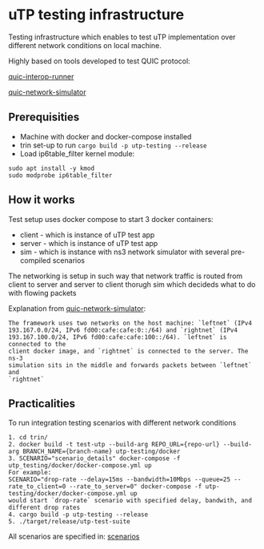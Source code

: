 # uTP testing infrastructure

Testing infrastructure which enables to test uTP implementation over different
network conditions on local machine.

Highly based on tools developed to test QUIC protocol:

[quic-interop-runner](https://github.com/marten-seemann/quic-interop-runner)

[quic-network-simulator](https://github.com/marten-seemann/quic-network-simulator)

## Prerequisities

- Machine with docker and docker-compose installed
- trin set-up to run `cargo build -p utp-testing --release`
- Load ip6table_filter kernel module:
```shell
sudo apt install -y kmod
sudo modprobe ip6table_filter
```

## How it works

Test setup uses docker compose to start 3 docker containers:
- client - which is instance of uTP test app
- server - which is instance of uTP test app
- sim - which is instance with ns3 network simulator with several pre-compiled scenarios

The networking is setup in such way that network traffic is routed from client to server
and server to client thorugh sim which decideds what to do with flowing packets

Explanation from [quic-network-simulator](https://github.com/marten-seemann/quic-network-simulator):

```
The framework uses two networks on the host machine: `leftnet` (IPv4
193.167.0.0/24, IPv6 fd00:cafe:cafe:0::/64) and `rightnet` (IPv4
193.167.100.0/24, IPv6 fd00:cafe:cafe:100::/64). `leftnet` is connected to the
client docker image, and `rightnet` is connected to the server. The ns-3
simulation sits in the middle and forwards packets between `leftnet` and
`rightnet`
```

## Practicalities

To run integration testing scenarios with different network conditions

```
1. cd trin/
2. docker build -t test-utp --build-arg REPO_URL={repo-url} --build-arg BRANCH_NAME={branch-name} utp-testing/docker
3. SCENARIO="scenario_details" docker-compose -f utp_testing/docker/docker-compose.yml up
For example:
SCENARIO="drop-rate --delay=15ms --bandwidth=10Mbps --queue=25 --rate_to_client=0 --rate_to_server=0" docker-compose -f utp-testing/docker/docker-compose.yml up
would start `drop-rate` scenario with specified delay, bandwith, and different drop rates
4. cargo build -p utp-testing --release
5. ./target/release/utp-test-suite
```

All scenarios are specified in: [scenarios](https://github.com/marten-seemann/quic-network-simulator/tree/master/sim/scenarios)
